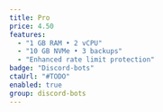 ```yaml
---
title: Pro
price: 4.50
features:
  - "1 GB RAM • 2 vCPU"
  - "10 GB NVMe • 3 backups"
  - "Enhanced rate limit protection"
badge: "Discord-bots"
ctaUrl: "#TODO"
enabled: true
group: discord-bots
---
```


